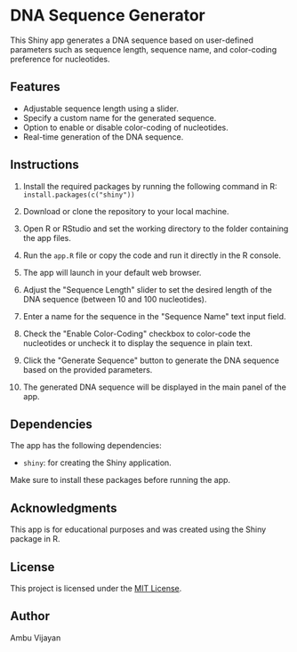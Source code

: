 # DNA Sequence Generator

This Shiny app generates a DNA sequence based on user-defined parameters such as sequence length, sequence name, and color-coding preference for nucleotides.

## Features

- Adjustable sequence length using a slider.
- Specify a custom name for the generated sequence.
- Option to enable or disable color-coding of nucleotides.
- Real-time generation of the DNA sequence.

## Instructions

1. Install the required packages by running the following command in R: `install.packages(c("shiny"))`

2. Download or clone the repository to your local machine.

3. Open R or RStudio and set the working directory to the folder containing the app files.

4. Run the `app.R` file or copy the code and run it directly in the R console.

5. The app will launch in your default web browser.

6. Adjust the "Sequence Length" slider to set the desired length of the DNA sequence (between 10 and 100 nucleotides).

7. Enter a name for the sequence in the "Sequence Name" text input field.

8. Check the "Enable Color-Coding" checkbox to color-code the nucleotides or uncheck it to display the sequence in plain text.

9. Click the "Generate Sequence" button to generate the DNA sequence based on the provided parameters.

10. The generated DNA sequence will be displayed in the main panel of the app.

## Dependencies

The app has the following dependencies:

- `shiny`: for creating the Shiny application.

Make sure to install these packages before running the app.

## Acknowledgments

This app is for educational purposes and was created using the Shiny package in R.

## License

This project is licensed under the [MIT License](LICENSE).

## Author

Ambu Vijayan

